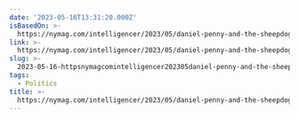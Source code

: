 ```yaml
---
date: '2023-05-16T13:31:20.000Z'
isBasedOn: >-
  https://nymag.com/intelligencer/2023/05/daniel-penny-and-the-sheepdog-defense.html
link: >-
  https://nymag.com/intelligencer/2023/05/daniel-penny-and-the-sheepdog-defense.html
slug: >-
  2023-05-16-httpsnymagcomintelligencer202305daniel-penny-and-the-sheepdog-defensehtml
tags:
  - Politics
title: >-
  https://nymag.com/intelligencer/2023/05/daniel-penny-and-the-sheepdog-defense.html
---
```


